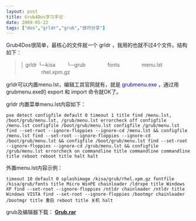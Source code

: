 ```yaml
---
layout: post
title: Grub4Dos学习手记
date: 2009-05-22
tags: ["dos","grldr","grub","技巧分享"]
---
```


Grub4Dos很简单，最核心的文件就一个 grldr ，我用的也就不过4个文件。结构如下：

> │  grldr
> └─kisa
> 　　└─grub
> 　　　　fonts
> 　　　　menu.lst
> 　　　　rhel.xpm.gz
<!--more-->

grldr可以内置menu.lst，编辑工具官网就有，就是 <span style="color: #0000ff;">grubmenu.exe</span> ，通过用grubmenu.exe的 export 和 import 命令就OK了。

grldr 内置菜单menu.lst内容如下：

`pxe detect
configfile
default 0
timeout 1
title find /menu.lst, /boot/grub/menu.lst, /grub/menu.lst
	errorcheck off
	configfile /menu.lst
	configfile /boot/grub/menu.lst
	configfile /grub/menu.lst
	find --set-root --ignore-floppies --ignore-cd /menu.lst && configfile /menu.lst
	find --set-root --ignore-floppies --ignore-cd /boot/grub/menu.lst && configfile /boot/grub/menu.lst
	find --set-root --ignore-floppies --ignore-cd /grub/menu.lst && configfile /grub/menu.lst
	errorcheck on
	commandline
title commandline
	commandline
title reboot
	reboot
title halt
	halt
`

外置menu.lst内容示例：

`timeout 10
default 0
splashimage /kisa/grub/rhel.xpm.gz
fontfile /kisa/grub/fonts
title Micro WinPE
chainloader /ldrxpe
title Windows XP
find --set-root --ignore-floppies /ntldr
chainloader /ntldr
title Windows VISTA
find --set-root --ignore-floppies /bootmgr
chainloader /bootmgr
title 重启
reboot
title 关机
halt
`

grub及编辑器下载：  **[Grub.rar](http://cid-6abece639ad907b9.skydrive.live.com/self.aspx/public/grub.rar)**